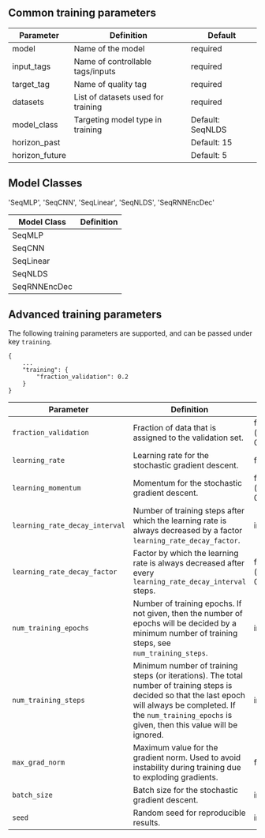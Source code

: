 ## Common training parameters

| Parameter      | Definition                         | Default          |
| -------------- | ---------------------------------- | ---------------- |
| model          | Name of the model                  | required         |
| input_tags     | Name of controllable tags/inputs   | required         |
| target_tag     | Name of quality tag                | required         |
| datasets       | List of datasets used for training | required         |
| model_class    | Targeting model type in training   | Default: SeqNLDS |
| horizon_past   |                                    | Default: 15      |
| horizon_future |                                    | Default: 5       |

## Model Classes

'SeqMLP', 'SeqCNN', 'SeqLinear', 'SeqNLDS', 'SeqRNNEncDec'

| Model Class  | Definition |
| ------------ | ---------- |
| SeqMLP       |            |
| SeqCNN       |            |
| SeqLinear    |            |
| SeqNLDS      |            |
| SeqRNNEncDec |            |

## Advanced training parameters

The following training parameters are supported, and can be passed under key `training`.

```
{
    ...
    "training": {
        "fraction_validation": 0.2
    }
}

```

| Parameter                      | Definition                                                                                                                                                                                                               | Type                    | Default |
| ------------------------------ | ------------------------------------------------------------------------------------------------------------------------------------------------------------------------------------------------------------------------ | ----------------------- | ------- |
| `fraction_validation`          | Fraction of data that is assigned to the validation set.                                                                                                                                                                 | float (between 0 and 1) | 0.2     |
| `learning_rate`                | Learning rate for the stochastic gradient descent.                                                                                                                                                                       | float                   | 0.001   |
| `learning_momentum`            | Momentum for the stochastic gradient descent.                                                                                                                                                                            | float (between 0 and 1) | 0.9     |
| `learning_rate_decay_interval` | Number of training steps after which the learning rate is always decreased by a factor `learning_rate_decay_factor`.                                                                                                     | int                     | 2000    |
| `learning_rate_decay_factor`   | Factor by which the learning rate is always decreased after every `learning_rate_decay_interval` steps.                                                                                                                  | float (between 0 and 1) | 0.5     |
| `num_training_epochs`          | Number of training epochs. If not given, then the number of epochs will be decided by a minimum number of training steps, see `num_training_steps`.                                                                      | int                     | null    |
| `num_training_steps`           | Minimum number of training steps (or iterations). The total number of training steps is decided so that the last epoch will always be completed. If the `num_training_epochs` is given, then this value will be ignored. | int                     | 10000   |
| `max_grad_norm`                | Maximum value for the gradient norm. Used to avoid instability during training due to exploding gradients.                                                                                                               | float                   | 100.0   |
| `batch_size`                   | Batch size for the stochastic gradient descent.                                                                                                                                                                          | int                     | 32      |
| `seed`                         | Random seed for reproducible results.                                                                                                                                                                                    | int                     | 42      |
